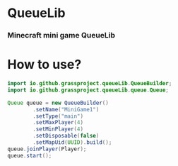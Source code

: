 # QueueLib
### Minecraft mini game QueueLib

# How to use?
```java
import io.github.grassproject.queueLib.QueueBuilder;
import io.github.grassproject.queueLib.queue.Queue;

Queue queue = new QueueBuilder()
        .setName("MiniGame1")
        .setType("main")
        .setMaxPlayer(4)
        .setMinPlayer(4)
        .setDisposable(false)
        .setMapUid(UUID).build();
queue.joinPlayer(Player);
queue.start();
```